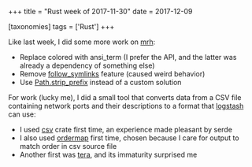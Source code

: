 +++
title = "Rust week of 2017-11-30"
date = 2017-12-09

[taxonomies]
tags = ['Rust']
+++

Like last week, I did some more work on [mrh][]:

- Replace colored with ansi_term (I prefer the API, and the latter
  was already a dependency of something else)
- Remove [follow_symlinks] feature (caused weird behavior)
- Use [Path.strip_prefix] instead of a custom solution

For work (lucky me), I did a small tool that converts data from a CSV
file containing network ports and their descriptions to a format that
[logstash] can use:

- I used [csv] crate first time, an experience made pleasant by serde
- I also used [ordermap] first time, chosen because I care for output
  to match order in csv source file
- Another first was [tera], and its immaturity surprised me


[mrh]: https://crates.io/crates/mrh
[follow_symlinks]: https://docs.rs/walkdir/2.0.1/walkdir/struct.WalkDir.html#method.follow_links
[Path.strip_prefix]: https://doc.rust-lang.org/std/path/struct.Path.html#method.strip_prefix
[logstash]: https://www.elastic.co/products/logstash
[csv]: https://crates.io/crates/ordermap
[ordermap]: https://crates.io/crates/csv
[tera]: https://crates.io/crates/tera
